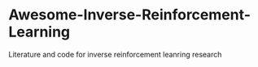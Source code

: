 # Awesome-Inverse-Reinforcement-Learning
 Literature and code for inverse reinforcement leanring research 
